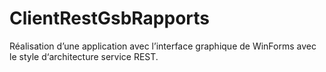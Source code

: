 # ClientRestGsbRapports
Réalisation d’une application avec l’interface graphique de WinForms avec le style d‘architecture service REST.
